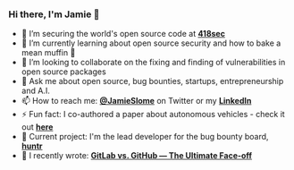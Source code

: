 ### Hi there, I'm Jamie 👋

- 🔭 I’m securing the world's open source code at **[418sec](https://418sec.com)**
- 🌱 I’m currently learning about open source security and how to bake a mean muffin 🧁
- 👯 I’m looking to collaborate on the fixing and finding of vulnerabilities in open source packages
- 💬 Ask me about open source, bug bounties, startups, entrepreneurship and A.I.
- 📫 How to reach me: **[@JamieSlome](https://twitter.com/JamieSlome)** on Twitter or my **[LinkedIn](https://www.linkedin.com/in/jamie-izak-slome/)**
- ⚡ Fun fact: I co-authored a paper about autonomous vehicles - check it out **[here](https://ieeexplore.ieee.org/document/8801987)**
- 🐞 Current project: I'm the lead developer for the bug bounty board, **[huntr](https://huntr.dev)**
- 📰 I recently wrote: **[GitLab vs. GitHub — The Ultimate Face-off](https://medium.com/@JamieSlome/gitlab-vs-github-the-ultimate-face-off-1ec848790f)**
